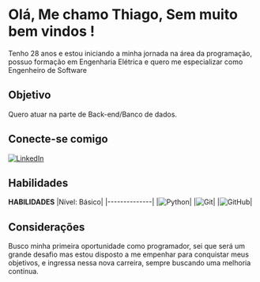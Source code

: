 # Olá, Me chamo Thiago, Sem muito bem vindos !


Tenho 28 anos e estou iniciando a minha jornada na área da programação, possuo formação em Engenharia Elétrica e quero me especializar como Engenheiro de Software

## Objetivo

Quero atuar na parte de Back-end/Banco de dados.

## Conecte-se comigo
[![LinkedIn](https://img.shields.io/badge/LinkedIn-000?style=for-the-badge&logo=linkedin&logoColor=0E76A8)](https://www.linkedin.com/in/thiago-pereira-de-oliveira-451549117/)


## Habilidades
**HABILIDADES**
|Nível: Básico|
|--------------|
|![Python](https://img.shields.io/badge/Python-000?style=for-the-badge&logo=python)|
|![Git](https://img.shields.io/badge/Git-000?style=for-the-badge&logo=git)|
|![GitHub](https://img.shields.io/badge/GitHub-000?style=for-the-badge&logo=github)|
## Considerações

Busco minha primeira oportunidade como programador, sei que será um grande desafio mas estou disposto a me empenhar para conquistar meus objetivos, e ingressa nessa nova carreira, sempre buscando uma melhoria contínua.
